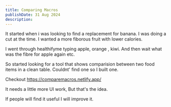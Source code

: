 ```yaml
---
title: Comparing Macros
publishDate: 31 Aug 2024
description:
---
```


It started when i was looking to find a replacement for banana. I was doing a cut at the time.
I wanted a more fiborous fruit with lower calories.

I went through healthifyme typing apple, orange , kiwi. And then wait what was the fibre for apple again etc.

So started looking for a tool that shows comparision between two food items in a clean table.
Couldnt' find one so I built one.

Checkout https://comparemacros.netlify.app/

It needs a little more UI work, But that's the idea.

If people will find it useful I will improve it.
